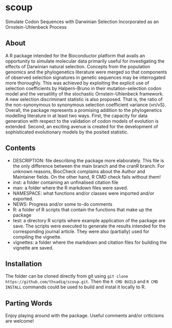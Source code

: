 # scoup
Simulate Codon Sequences with Darwinian Selection Incorporated as an Ornstein-Uhlenbeck Process

## About
A R package intended for the Bioconductor platform that avails an opportunity to simulate molecular data primarily useful for investigating the effects of Darwinian natural selection. Concepts from the population genomics and the phylogenetics literature were merged so that components of observed selection signatures in genetic sequences may be interrogated more thoroughly. This was achieved by exploiting the explicit use of selection coefficients by Halpern-Bruno in their mutation-selection codon model and the versatility of the stochastic Ornstein-Uhlenbeck framework. A new selection discriminant statistic is also proposed. That is, the ratio of the non-synonymous to synonymous selection coefficient variance (vn/vS). Overall, the package represents a promising addition to the phylogenetics modelling literature in at least two ways. First, the capacity for data generation with respect to the validation of codon models of evolution is extended. Second, an exciting avenue is created for the development of sophisticated evolutionary models by the posited statistic.

## Contents
- DESCRIPTION: file describing the package more elaborately. This file is the only difference between the main branch and the cranR branch. For unknown reasons, BiocCheck complains about the Author and Maintainer fields. On the other hand, R CMD check fails without them!
- inst: a folder containing an unfinalised citation file
- man: a folder where the R markdown files were saved.
- NAMESPACE: what functions and/or classes were imported and/or exported.
- NEWS: Progress and/or some to-do comments
- R: a folder of R scripts that contain the functions that make up the package
- test: a directory R scripts where example application of the package are save. The scripts were executed to generate the results intended for the corresponding journal article. They were also (partially) used for compiling the vignette.
- vignettes: a folder where the markdown and citation files for building the vignette are saved.

## Installation
The folder can be cloned directly from git using `git clone https://github.com/thsadiq/scoup.git`. Then the `R CMD BUILD` and `R CMD INSTALL` commands could be used to build and instal it locally to R.

## Parting Words
Enjoy playing around with the package. Useful comments and/or criticisms are welcome!
